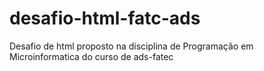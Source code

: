# desafio-html-fatc-ads
 Desafio de html proposto na disciplina de Programação em Microinformatica do curso de ads-fatec
